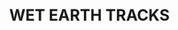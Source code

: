 ---
title: "WET EARTH TRACKS"
price: "TBA"
desc: "Opis nije dostupan"
img_path: "/assets/img/A.MIG-7438.jpg"
brand: AMMO
available: true
cat: "weathering"
subcat: "WEATHERING SETS"
subsubcat: "SS"
---